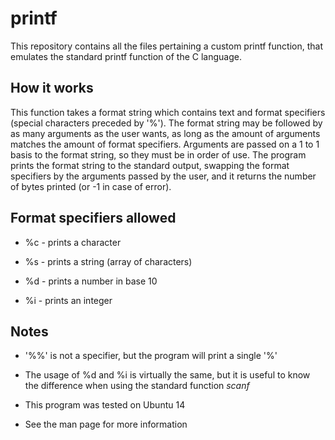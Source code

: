# printf

This repository contains all the files pertaining a custom printf function, that emulates the standard printf function of the C language.

## How it works

This function takes a format string which contains text and format specifiers (special characters preceded by '%'). The format string may be followed by as many arguments as the user wants, as long as the amount of arguments matches the amount of format specifiers. Arguments are passed on a 1 to 1 basis to the format string, so they must be in order of use. The program prints the format string to the standard output, swapping the format specifiers by the arguments passed by the user, and it returns the number of bytes printed (or -1 in case of error). 

## Format specifiers allowed

- %c - prints a character

- %s - prints a string (array of characters)

- %d - prints a number in base 10

- %i - prints an integer

## Notes

- '%%' is not a specifier, but the program will print a single '%'

- The usage of %d and %i is virtually the same, but it is useful to know the difference when using the standard function _scanf_

- This program was tested on Ubuntu 14

- See the man page for more information
